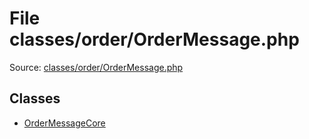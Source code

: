 File classes/order/OrderMessage.php
=========

Source: [classes/order/OrderMessage.php](https://github.com/PrestaShop/PrestaShop/blob/1.5.6.3/classes/order/OrderMessage.php)


Classes
-------

* [OrderMessageCore](class.OrderMessageCore.md)

